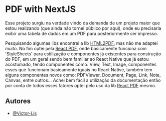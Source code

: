 # PDF with NextJS
Esse projeto surgiu na verdade vindo da demanda de um projeto maior que estou realizando (que ainda não tornei público por aqui), onde eu precisaria exibir uma tabela de dados em um PDF para posteriormente ser impresso.

Pesquisando algumas libs encontrei a lib [HTML2PDF](https://www.npmjs.com/package/react-html2pdf), mas não me adaptei muito. No fim optei pela [React PDF](https://react-pdf.org/), onde basicamente funciona com 'StyleSheets' para estilização e componentes já existentes para construção do PDF, em um geral sendo bem familiar ao React Native que já estou acostumado, tendo componentes como: View, Text, Image, componentes esses que funcionam basicamente iguais no React Native, também tem alguns componentes novos como: PDFViewer, Document, Page, Link, Note, Canvas, entre outros... Achei bem fácil a utilização da documentação então por conta de todos esses fatores optei pelo uso da lib [React PDF](https://react-pdf.org/) mesmo.

## Autores
- [@Victor-Lis](https://github.com/Victor-Lis)
